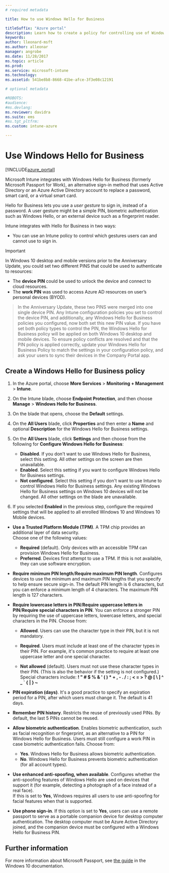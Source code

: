 ```yaml
---
# required metadata

title: How to use Windows Hello for Business
titleSuffix: "Azure portal"
description: Learn how to create a policy for controlling use of Windows Hello for Business on managed devices."
keywords:
author: lleonard-msft
ms.author: alleonar
manager: angrobe
ms.date: 11/28/2017
ms.topic: article
ms.prod:
ms.service: microsoft-intune
ms.technology:
ms.assetid: 541be8b8-8668-41be-afce-3f3e08c12191

# optional metadata

#ROBOTS:
#audience:
#ms.devlang:
ms.reviewer: davidra
ms.suite: ems
#ms.tgt_pltfrm:
ms.custom: intune-azure

---
```


# Use Windows Hello for Business


[!INCLUDE[azure_portal](./includes/azure_portal.md)]

Microsoft Intune integrates with Windows Hello for Business (formerly Microsoft Passport for Work), an alternative sign-in method that uses Active Directory or an Azure Active Directory account to replace a password, smart card, or a virtual smart card.

Hello for Business lets you use a *user gesture* to sign in, instead of a password. A user gesture might be a simple PIN, biometric authentication such as Windows Hello, or an external device such as a fingerprint reader.

Intune integrates with Hello for Business in two ways:

-   You can use an Intune policy to control which gestures users can and cannot use to sign in.

<!--- -   You can store authentication certificates in the Windows Hello for Business key storage provider (KSP). For more information, see [Secure resource access with certificate profiles in Microsoft Intune](secure-resource-access-with-certificate-profiles.md). --->

> [!IMPORTANT]
> In Windows 10 desktop and mobile versions prior to the Anniversary Update, you could set two different PINS that could be used to authenticate to resources:
- The **device PIN** could be used to unlock the device and connect to cloud resources.
- The **work PIN** was used to access Azure AD resources on user’s personal devices (BYOD).

>In the Anniversary Update, these two PINS were merged into one single device PIN.
Any Intune configuration policies you set to control the device PIN, and additionally, any Windows Hello for Business policies you configured, now both set this new PIN value.
If you have set both policy types to control the PIN, the Windows Hello for Business policy will be applied on both Windows 10 desktop and mobile devices.
To ensure policy conflicts are resolved and that the PIN policy is applied correctly, update your Windows Hello for Business Policy to match the settings in your configuration policy, and ask your users to sync their devices in the Company Portal app.



## Create a Windows Hello for Business policy

1.  In the Azure portal, choose **More Services** > **Monitoring + Management** > **Intune**.

2.  On the Intune blade, choose **Endpoint Protection**, and then choose **Manage** > **Windows Hello for Business**.

3.  On the blade that opens, choose the **Default** settings.

4.  On the **All Users** blade, click **Properties** and then enter a **Name** and optional **Description** for the Windows Hello for Business settings.

5. On the **All Users** blade, click **Settings** and then choose from the following for **Configure Windows Hello for Business**:

	- **Disabled**. If you don't want to use Windows Hello for Business, select this setting. All other settings on the screen are then unavailable.
	- **Enabled**. Select this setting if you want to configure Windows Hello for Business settings.
	- **Not configured**. Select this setting if you don't want to use Intune to control Windows Hello for Business settings. Any existing Windows Hello for Business settings on Windows 10 devices will not be changed. All other settings on the blade are unavailable.

6.  If you selected **Enabled** in the previous step, configure the required settings that will be applied to all enrolled Windows 10 and Windows 10 Mobile devices.

 - **Use a Trusted Platform Module (TPM)**. A TPM chip provides an additional layer of data security.<br>Choose one of the following values:

	 - **Required** (default). Only devices with an accessible TPM can provision Windows Hello for Business.
	 - **Preferred**. Devices first attempt to use a TPM. If this is not available, they can use software encryption.

 - **Require minimum PIN length**/**Require maximum PIN length**. Configures devices to use the minimum and maximum PIN lengths that you specify to help ensure secure sign-in. The default PIN length is 6 characters, but you can enforce a minimum length of 4 characters. The maximum PIN length is 127 characters.

 - **Require lowercase letters in PIN**/**Require uppercase letters in PIN**/**Require special characters in PIN**. You can enforce a stronger PIN by requiring the use of uppercase letters, lowercase letters, and special characters in the PIN. Choose from:

	 - **Allowed**. Users can use the character type in their PIN, but it is not mandatory.

	 - **Required**. Users must include at least one of the character types in their PIN. For example, it's common practice to require at least one uppercase letter and one special character.

	 - **Not allowed** (default). Users must not use these character types in their PIN. (This is also the behavior if the setting is not configured.)<br>Special characters include: **! " # $ % &amp; ' ( ) &#42; + , - . / : ; &lt; = &gt; ? @ [ \ ] ^ _ &#96; { &#124; } ~**

 - **PIN expiration (days)**. It's a good practice to specify an expiration period for a PIN, after which users must change it. The default is 41 days.

 - **Remember PIN history**. Restricts the reuse of previously used PINs. By default, the last 5 PINs cannot be reused.

 - **Allow biometric authentication**. Enables biometric authentication, such as facial recognition or fingerprint, as an alternative to a PIN for Windows Hello for Business. Users must still configure a work PIN in case biometric authentication fails. Choose from:

	 - **Yes**. Windows Hello for Business allows biometric authentication.
	 - **No**. Windows Hello for Business prevents biometric authentication (for all account types).

 - **Use enhanced anti-spoofing, when available**. Configures whether the anti-spoofing features of Windows Hello are used on devices that support it (for example, detecting a photograph of a face instead of a real face).<br>If this is set to **Yes**, Windows requires all users to use anti-spoofing for facial features when that is supported.

 - **Use phone sign-in**. If this option is set to **Yes**, users can use a remote passport to serve as a portable companion device for desktop computer authentication. The desktop computer must be Azure Active Directory joined, and the companion device must be configured with a Windows Hello for Business PIN.


## Further information
For more information about Microsoft Passport, see [the guide](https://technet.microsoft.com/library/mt589441.aspx) in the Windows 10 documentation.
